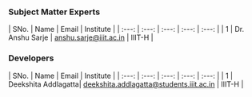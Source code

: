 
<!-- Remove all lines above this line before making changes to the file -->
### Subject Matter Experts
| SNo. | Name | Email | Institute | 
| :---: | :---: | :---: | :---: | :---: |
| 1 | Dr. Anshu Sarje | anshu.sarje@iiit.ac.in | IIIT-H | 

### Developers
| SNo. | Name | Email | Institute |
| :---: | :---: | :---: | :---: | :---: |
| 1 | Deekshita Addlagatta| deekshita.addlagatta@students.iiit.ac.in | IIIT-H |
